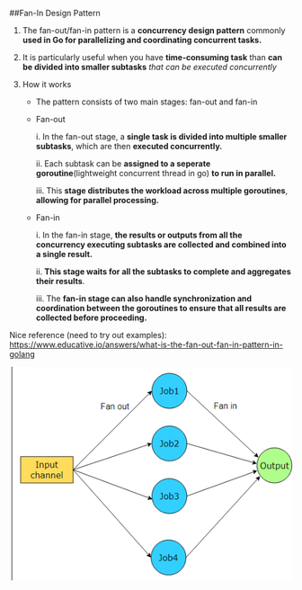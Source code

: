 ##Fan-In Design Pattern

1. The fan-out/fan-in pattern is a **concurrency design pattern** commonly **used in Go for parallelizing and coordinating concurrent tasks.**

2. It is particularly useful when you have **time-consuming task** than **can be divided into smaller subtasks** *that can be executed concurrently*

3. How it works
    - The pattern consists of two main stages: fan-out and fan-in

    - Fan-out
    
        i. In the fan-out stage, a **single task is divided into multiple smaller subtasks**, which are then **executed concurrently.**

        ii. Each subtask can be **assigned to a seperate goroutine**(lightweight concurrent thread in go) **to run in parallel.**

        iii. This **stage distributes the workload across multiple goroutines**, **allowing for parallel processing.**



    - Fan-in

        i. In the fan-in stage, **the results or outputs from all the concurrency executing subtasks are collected and combined into a single result.**

        ii. **This stage waits for all the subtasks to complete and aggregates their results**.

        iii. The **fan-in stage can also handle synchronization and coordination between the goroutines to ensure that all results are collected before proceeding.**



Nice reference (need to try out examples): https://www.educative.io/answers/what-is-the-fan-out-fan-in-pattern-in-golang


![alt text](image.png)




